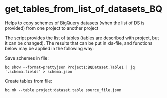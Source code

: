 # get_tables_from_list_of_datasets_BQ

Helps to copy schemes of BigQuery datasets (when the list of DS is provided) from one project to another project

The script provides the list of tables (tables are described with project, but it can be changed). The results that can be put in xls-file, and functions below may be applied in the following way: 

Save schemes in file:  
```
bq show --format=prettyjson Project1:BQDataset.Table1 | jq '.schema.fields' > schema.json
```

Create tables from file:  
```
bq mk --table project:dataset.table source_file.json
```
